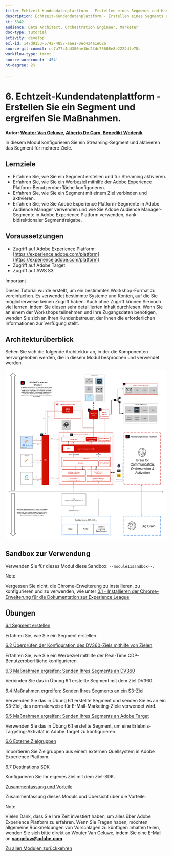 ```yaml
---
title: Echtzeit-Kundendatenplattform - Erstellen eines Segments und Handeln
description: Echtzeit-Kundendatenplattform - Erstellen eines Segments und Handeln
kt: 5342
audience: Data Architect, Orchestration Engineer, Marketer
doc-type: tutorial
activity: develop
exl-id: 147d9153-5742-4857-aae1-0ec434a1e626
source-git-commit: cc7a77c4dd380ae1bc23dc75608e8e2224dfe78c
workflow-type: tm+mt
source-wordcount: '454'
ht-degree: 2%

---
```


# 6. Echtzeit-Kundendatenplattform - Erstellen Sie ein Segment und ergreifen Sie Maßnahmen.

**Autor: [Wouter Van Geluwe](https://www.linkedin.com/in/woutervangeluwe/), [Alberto De Caro](https://www.linkedin.com/in/albertodecaro/), [Benedikt Wedenik](https://www.linkedin.com/in/benedikt-wedenik/)**

In diesem Modul konfigurieren Sie ein Streaming-Segment und aktivieren das Segment für mehrere Ziele.

## Lernziele

- Erfahren Sie, wie Sie ein Segment erstellen und für Streaming aktivieren.
- Erfahren Sie, wie Sie ein Werbeziel mithilfe der Adobe Experience Platform-Benutzeroberfläche konfigurieren.
- Erfahren Sie, wie Sie ein Segment mit einem Ziel verbinden und aktivieren.
- Erfahren Sie, wie Sie Adobe Experience Platform-Segmente in Adobe Audience Manager verwenden und wie Sie Adobe Audience Manager-Segmente in Adobe Experience Platform verwenden, dank bidirektionaler Segmentfreigabe.

## Voraussetzungen

- Zugriff auf Adobe Experience Platform: [https://experience.adobe.com/platform](https://experience.adobe.com/platform)
- Zugriff auf Adobe Target
- Zugriff auf AWS S3

>[!IMPORTANT]
>
>Dieses Tutorial wurde erstellt, um ein bestimmtes Workshop-Format zu vereinfachen. Es verwendet bestimmte Systeme und Konten, auf die Sie möglicherweise keinen Zugriff haben. Auch ohne Zugriff können Sie noch viel lernen, indem Sie diesen sehr detaillierten Inhalt durchlesen. Wenn Sie an einem der Workshops teilnehmen und Ihre Zugangsdaten benötigen, wenden Sie sich an Ihren Kundenbetreuer, der Ihnen die erforderlichen Informationen zur Verfügung stellt.

## Architekturüberblick

Sehen Sie sich die folgende Architektur an, in der die Komponenten hervorgehoben werden, die in diesem Modul besprochen und verwendet werden.

![Architekturüberblick](../../assets/images/architecturem11.png)

## Sandbox zur Verwendung

Verwenden Sie für dieses Modul diese Sandbox: `--module11sandbox--`.

>[!NOTE]
>
>Vergessen Sie nicht, die Chrome-Erweiterung zu installieren, zu konfigurieren und zu verwenden, wie unter [0.1 - Installieren der Chrome-Erweiterung für die Dokumentation zur Experience League](../module0/ex1.md)

## Übungen

[6.1 Segment erstellen](./ex1.md)

Erfahren Sie, wie Sie ein Segment erstellen.

[6.2 Überprüfen der Konfiguration des DV360-Ziels mithilfe von Zielen](./ex2.md)

Erfahren Sie, wie Sie ein Werbeziel mithilfe der Real-Time CDP-Benutzeroberfläche konfigurieren.

[6.3 Maßnahmen ergreifen: Senden Ihres Segments an DV360](./ex3.md)

Verbinden Sie das in Übung 6.1 erstellte Segment mit dem Ziel DV360.

[6.4 Maßnahmen ergreifen: Senden Ihres Segments an ein S3-Ziel](./ex4.md)

Verwenden Sie das in Übung 6.1 erstellte Segment und senden Sie es an ein S3-Ziel, das normalerweise für E-Mail-Marketing-Ziele verwendet wird.

[6.5 Maßnahmen ergreifen: Senden Ihres Segments an Adobe Target](./ex5.md)

Verwenden Sie das in Übung 6.1 erstellte Segment, um eine Erlebnis-Targeting-Aktivität in Adobe Target zu konfigurieren.

[6.6 Externe Zielgruppen](./ex6.md)

Importieren Sie Zielgruppen aus einem externen Quellsystem in Adobe Experience Platform.

[6.7 Destinations SDK](./ex7.md)

Konfigurieren Sie Ihr eigenes Ziel mit dem Ziel-SDK.

[Zusammenfassung und Vorteile](./summary.md)

Zusammenfassung dieses Moduls und Übersicht über die Vorteile.

>[!NOTE]
>
>Vielen Dank, dass Sie Ihre Zeit investiert haben, um alles über Adobe Experience Platform zu erfahren. Wenn Sie Fragen haben, möchten allgemeine Rückmeldungen von Vorschlägen zu künftigen Inhalten teilen, wenden Sie sich bitte direkt an Wouter Van Geluwe, indem Sie eine E-Mail an **vangeluw@adobe.com**.

[Zu allen Modulen zurückkehren](../../overview.md)
